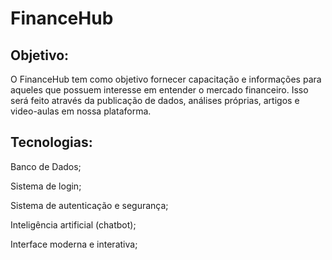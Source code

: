 # FinanceHub

## Objetivo:
O FinanceHub tem como objetivo fornecer capacitação e informações para aqueles que possuem interesse em entender o mercado financeiro. Isso será feito através da publicação de dados, análises próprias, artigos e video-aulas em nossa plataforma.

## Tecnologias:

Banco de Dados;

Sistema de login;

Sistema de autenticação e segurança;

Inteligência artificial (chatbot);

Interface moderna e interativa;
